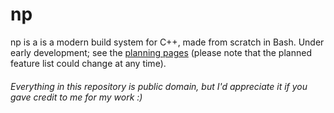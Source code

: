 # np

np is a is a modern build system for C++, made from scratch in Bash. Under early development; see the [planning pages](https://github.com/HackerDaGreat57/np/blob/main/_planning/np.pdf) (please note that the planned feature list could change at any time).

###### Everything in this repository is public domain, but I'd appreciate it if you gave credit to me for my work :)
